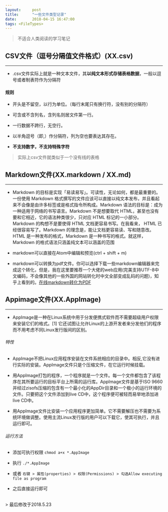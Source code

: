 ```yaml
---
layout:     post
title:      "一些文件类型记录"
date:       2018-04-15 16:47:00
tags: <FileTypes>
---
```

> 不适合人类阅读的学习笔记  

## CSV文件（逗号分隔值文件格式）(XX.csv)
---

- .csv文件实际上就是一种文本文件，其**以纯文本形式存储表格数据**，一般以逗号或者制表符作为分隔符

#### 规则
- 开头是不留空，以行为单位。（每行末尾只有换行符，没有别的分隔符）

- 可含或不含列名，含列名则居文件第一行。

- 一行数据不跨行，无空行。

- 以半角逗号（即,）作分隔符，列为空也要表达其存在。

- **不支持数字，不支持特殊字符**

> 实际上csv文件就类似于一个没有线的表格

## Markdown文件(XX.markdown / XX.md)
---
- Markdown 的目标是实现「易读易写」。可读性，无论如何，都是最重要的。一份使用 Markdown 格式撰写的文件应该可以直接以纯文本发布，并且看起来不会像是由许多标签或是格式指令所构成。Markdown 语法的目标是：成为一种适用于网络的书写语言。Markdown 不是想要取代 HTML，甚至也没有要和它相近，它的语法种类很少，只对应 HTML 标记的一小部分。Markdown 的构想不是要使得 HTML 文档更容易书写。在我看来， HTML 已经很容易写了。Markdown 的理念是，能让文档更容易读、写和随意改。HTML 是一种发布的格式，Markdown 是一种书写的格式。就这样，Markdown 的格式语法只涵盖纯文本可以涵盖的范围

- markdown可以直接在Atom中编辑和预览(ctrl + shift + m)

- markdown可以转换为pdf文件。你可以选择下载一些markdown编辑器来完成这个转化，但是，我在这里要推荐一个大佬的web应用(完美支持UTF-8中文编码，不会像其他的一些外国的网站转化时中文全部变成乱码的问题)，知乎上看到的。[在线markdown转化为PDF](http://www.mdtr2pdf.com/index_en.html)


## Appimage文件(XX.AppImage)
---

- AppImage是一种在Linux系统中用于分发便携式软件而不需要超级用户权限来安装它们的格式。[1] 它还试图让允许Linux的上游开发者来分发他们的程序而不用考虑不同Linux发行版间的区别。

###### 特性
- AppImage不把Linux应用程序安装在文件系统相应的目录中。相反,它没有进行实际的安装。AppImage文件只是个压缩文件，在它运行时候挂载。

- 用AppImage打包的程序，一个程序就是一个文件。每一个文件都包含了该程序在其所要运行的目标平台上所需的运行库。AppImage文件是基于ISO 9660并经过zisofs压缩的包含有一个最小化的AppDir目录和一个极小的运行环境的文件。只要把这个文件添加到live CD中，这个程序便可被轻而易举地添加进live CD中。

- 用AppImage文件比安装一个应用程序更加简单。它不需要解压也不需要为系统环境做调整。使用主流Linux发行版的用户可以下载它，使其可执行，并且运行即可。

###### 运行方法

- 添加可执行权限 `chmod a+x *.AppImage`

- 执行 `./*.AppImage`

- 或者 `右键 > 属性(properties) > 权限(Permissions) > 勾选Allow executing file as program`

- 之后直接运行即可

<br>
> 最后修改于2018.5.23
